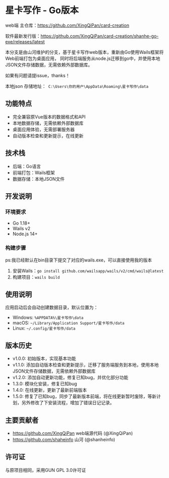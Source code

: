 # 星卡写作 - Go版本
web端 主仓库：https://github.com/XingQiPan/card-creation

软件最新发行版：https://github.com/XingQiPan/card-creation/shanhe-go-exe/releases/latest

本分支是由山河维护的分支，基于星卡写作web版本，重新由Go使用Wails框架将Web前端打包为桌面应用，
同时将后端服务从node.js迁移到go中，并使用本地JSON文件存储数据，无需依赖外部数据库。

如果有问题请提issue，thanks！

本地json 存储地址：` C:\Users\你的用户\AppData\Roaming\星卡写作\data`
## 功能特点

- 完全兼容原Vue版本的数据格式和API
- 本地数据存储，无需依赖外部数据库
- 桌面应用体验，无需部署服务器
- 自动版本检查和更新提示，在线更新

## 技术栈

- 后端：Go语言
- 前端打包：Wails框架
- 数据存储：本地JSON文件

## 开发说明

### 环境要求

- Go 1.18+
- Wails v2
- Node.js 14+

### 构建步骤
ps:我已经默认在bin目录下提交了对应的wails.exe，可以直接使用我的版本

1. 安装Wails：`go install github.com/wailsapp/wails/v2/cmd/wails@latest`
2. 构建项目：`wails build`

## 使用说明

应用启动后会自动创建数据目录，默认位置为：
- Windows: `%APPDATA%\星卡写作\data`
- macOS: `~/Library/Application Support/星卡写作/data`
- Linux: `~/.config/星卡写作/data`

## 版本历史

- v1.0.0: 初始版本，实现基本功能
- v1.1.0: 添加自动版本检查和更新提示，迁移了服务端服务到本地，使用本地JSON文件存储数据，无需依赖外部数据库
- v1.2.0: 添加自动更新功能，修复已知bug，并优化部分功能
- 1.3.0: 模块化安装，修复已知bug
- 1.4.0: 在线更新，更新了最新前端版本
- 1.5.0: 修复了已知bug，同步了最新版本前端，将在线更新暂时废除，等新计划，另外修改了下安装流程，增加了错误日记记录。

## 主要贡献者

- https://github.com/XingQiPan web端源代码 (@XingQiPan)
- https://github.com/shaheinfo 山河 (@shanheinfo)

## 许可证

与原项目相同，采用GUN GPL 3.0许可证
